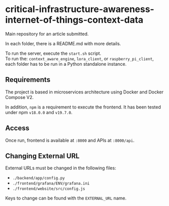 # critical-infrastructure-awareness-internet-of-things-context-data

Main repository for an article submitted.

In each folder, there is a README.md with more details.

To run the server, execute the `start.sh` script.  
To run the: `context_aware_engine`, `lora_client`,
or `raspberry_pi_client`, each folder has to be run in a Python standalone instance.

## Requirements

The project is based in microservices architecture using Docker and Docker Compose V2.

In addition, `npm` is a requirement to execute the frontend. It has been tested under npm `v18.0.0` and `v19.7.0`.

## Access

Once run, frontend is available at `:8000` and APIs at `:8000/api`.

## Changing External URL

External URLs must be changed in the following files:

- `./backend/app/config.py`
- `./frontend/grafana/ENV/grafana.ini`
- `./frontend/website/src/config.js`

Keys to change can be found with the `EXTERNAL_URL` name.
